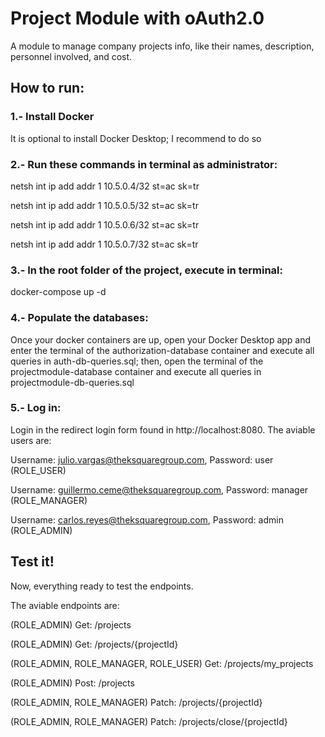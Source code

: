 # Project Module with oAuth2.0
A module to manage company projects info, like their names, description, personnel involved, and cost.

## How to run:

### 1.- Install Docker
It is optional to install Docker Desktop; I recommend to do so

### 2.- Run these commands in terminal as administrator:
netsh int ip add addr 1 10.5.0.4/32 st=ac sk=tr

netsh int ip add addr 1 10.5.0.5/32 st=ac sk=tr

netsh int ip add addr 1 10.5.0.6/32 st=ac sk=tr

netsh int ip add addr 1 10.5.0.7/32 st=ac sk=tr

### 3.- In the root folder of the project, execute in terminal:
docker-compose up -d

### 4.- Populate the databases:
Once your docker containers are up, open your Docker Desktop app and 
enter the terminal of the authorization-database container and execute all queries in auth-db-queries.sql;
then, open the terminal of the projectmodule-database container and execute all queries in projectmodule-db-queries.sql

### 5.- Log in:
Login in the redirect login form found in http://localhost:8080. The aviable users are:

Username: julio.vargas@theksquaregroup.com, Password: user (ROLE_USER)

Username: guillermo.ceme@theksquaregroup.com, Password: manager (ROLE_MANAGER)

Username: carlos.reyes@theksquaregroup.com, Password: admin (ROLE_ADMIN)

## Test it!
Now, everything ready to test the endpoints.

The aviable endpoints are:

(ROLE_ADMIN) Get: /projects

(ROLE_ADMIN) Get: /projects/{projectId}

(ROLE_ADMIN, ROLE_MANAGER, ROLE_USER) Get: /projects/my_projects

(ROLE_ADMIN) Post: /projects

(ROLE_ADMIN, ROLE_MANAGER) Patch: /projects/{projectId}

(ROLE_ADMIN, ROLE_MANAGER) Patch: /projects/close/{projectId}
